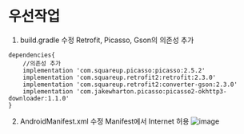 # 우선작업
1. build.gradle 수정
Retrofit, Picasso, Gson의 의존성 추가
```
dependencies{
    //의존성 추가
    implementation 'com.squareup.picasso:picasso:2.5.2'
    implementation 'com.squareup.retrofit2:retrofit:2.3.0'
    implementation 'com.squareup.retrofit2:converter-gson:2.3.0'
    implementation 'com.jakewharton.picasso:picasso2-okhttp3-downloader:1.1.0'
}
```

2. AndroidManifest.xml 수정
Manifest에서 Internet 허용
![image](https://github.com/rosa2070/MinorAndroid/assets/46918839/eb715322-5c18-4028-8ae0-5dcebffc7ace)
